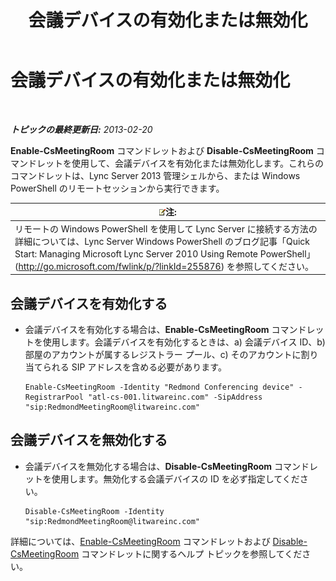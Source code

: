 ﻿---
title: 会議デバイスの有効化または無効化
TOCTitle: 会議デバイスの有効化または無効化
ms:assetid: d5140e38-d015-4706-9bde-cf2fa748c36b
ms:mtpsurl: https://technet.microsoft.com/ja-jp/library/JJ994070(v=OCS.15)
ms:contentKeyID: 52056713
ms.date: 05/19/2016
mtps_version: v=OCS.15
ms.translationtype: HT
---

# 会議デバイスの有効化または無効化

 

_**トピックの最終更新日:** 2013-02-20_

**Enable-CsMeetingRoom** コマンドレットおよび **Disable-CsMeetingRoom** コマンドレットを使用して、会議デバイスを有効化または無効化します。これらのコマンドレットは、Lync Server 2013 管理シェルから、または Windows PowerShell のリモートセッションから実行できます。

<table>
<thead>
<tr class="header">
<th><img src="images/Gg412781.note(OCS.15).gif" title="note" alt="note" />注:</th>
</tr>
</thead>
<tbody>
<tr class="odd">
<td>リモートの Windows PowerShell を使用して Lync Server に接続する方法の詳細については、Lync Server Windows PowerShell のブログ記事「Quick Start: Managing Microsoft Lync Server 2010 Using Remote PowerShell」 (<a href="http://go.microsoft.com/fwlink/p/?linkid=255876">http://go.microsoft.com/fwlink/p/?linkId=255876</a>) を参照してください。</td>
</tr>
</tbody>
</table>



## 会議デバイスを有効化する

  - 会議デバイスを有効化する場合は、**Enable-CsMeetingRoom** コマンドレットを使用します。会議デバイスを有効化するときは、a) 会議デバイス ID、b) 部屋のアカウントが属するレジストラー プール、c) そのアカウントに割り当てられる SIP アドレスを含める必要があります。
    
        Enable-CsMeetingRoom -Identity "Redmond Conferencing device" -RegistrarPool "atl-cs-001.litwareinc.com" -SipAddress "sip:RedmondMeetingRoom@litwareinc.com"

## 会議デバイスを無効化する

  - 会議デバイスを無効化する場合は、**Disable-CsMeetingRoom** コマンドレットを使用します。無効化する会議デバイスの ID を必ず指定してください。
    
        Disable-CsMeetingRoom -Identity "sip:RedmondMeetingRoom@litwareinc.com"

詳細については、[Enable-CsMeetingRoom](https://docs.microsoft.com/en-us/powershell/module/skype/Enable-CsMeetingRoom) コマンドレットおよび [Disable-CsMeetingRoom](https://docs.microsoft.com/en-us/powershell/module/skype/Disable-CsMeetingRoom) コマンドレットに関するヘルプ トピックを参照してください。


